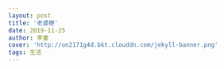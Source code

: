 ```yaml
---
layout: post
title: '老婆梗'
date: 2019-11-25
author: 李童
cover: 'http://on2171g4d.bkt.clouddn.com/jekyll-banner.png'
tags: 生活
---
```


